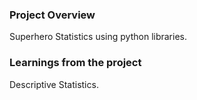 ### Project Overview

 Superhero Statistics using python libraries.


### Learnings from the project

 Descriptive Statistics.


